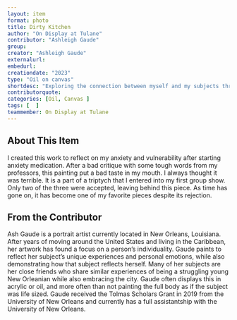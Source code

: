 ```yaml
---
layout: item
format: photo
title: Dirty Kitchen
author: "On Display at Tulane"
contributor: "Ashleigh Gaude"
group: 
creator: "Ashleigh Gaude"
externalurl: 
embedurl: 
creationdate: "2023"
type: "Oil on canvas"
shortdesc: "Exploring the connection between myself and my subjects through portraiture."
contributorquote: 
categories: [Oil, Canvas ]
tags: [  ]
teammember: On Display at Tulane
---
```


## About This Item

I created this work to reflect on my anxiety and vulnerability after starting anxiety medication. After a bad critique with some tough words from my professors, this painting put a bad taste in my mouth. I always thought it was terrible. It is a part of a triptych that I entered into my first group show. Only two of the three were accepted, leaving behind this piece. As time has gone on, it has become one of my favorite pieces despite its rejection. 

## From the Contributor

Ash Gaude is a portrait artist currently located in New Orleans, Louisiana. After years of moving around the United States and living in the Caribbean, her artwork has found a focus on a person’s individuality. Gaude paints to reflect her subject’s unique experiences and personal emotions, while also demonstrating how that subject reflects herself. Many of her subjects are her close friends who share similar experiences of being a struggling young New Orleanian while also embracing the city. Gaude often displays this in acrylic or oil, and more often than not painting the full body as if the subject was life sized. Gaude received the Tolmas Scholars Grant in 2019 from the University of New Orleans and currently has a full assistantship with the University of New Orleans.
